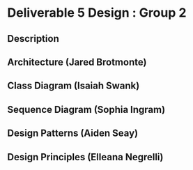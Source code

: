 # Deliverable 5 Design : Group 2

## Description

## Architecture (Jared Brotmonte)

## Class Diagram (Isaiah Swank)

## Sequence Diagram (Sophia Ingram)

## Design Patterns (Aiden Seay)

## Design Principles (Elleana Negrelli)
